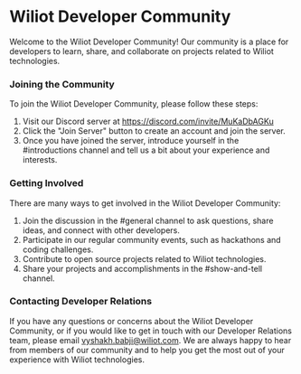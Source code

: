 # Wiliot Developer Community
Welcome to the Wiliot Developer Community! Our community is a place for developers to learn, share, and collaborate on projects related to Wiliot technologies.

### Joining the Community
To join the Wiliot Developer Community, please follow these steps:

1. Visit our Discord server at https://discord.com/invite/MuKaDbAGKu
2. Click the "Join Server" button to create an account and join the server.
3. Once you have joined the server, introduce yourself in the #introductions channel and tell us a bit about your experience and interests.

### Getting Involved
There are many ways to get involved in the Wiliot Developer Community:

1. Join the discussion in the #general channel to ask questions, share ideas, and connect with other developers.
2. Participate in our regular community events, such as hackathons and coding challenges.
3. Contribute to open source projects related to Wiliot technologies.
4. Share your projects and accomplishments in the #show-and-tell channel.

### Contacting Developer Relations
If you have any questions or concerns about the Wiliot Developer Community, or if you would like to get in touch with our Developer Relations team, please email vyshakh.babji@wiliot.com. We are always happy to hear from members of our community and to help you get the most out of your experience with Wiliot technologies.